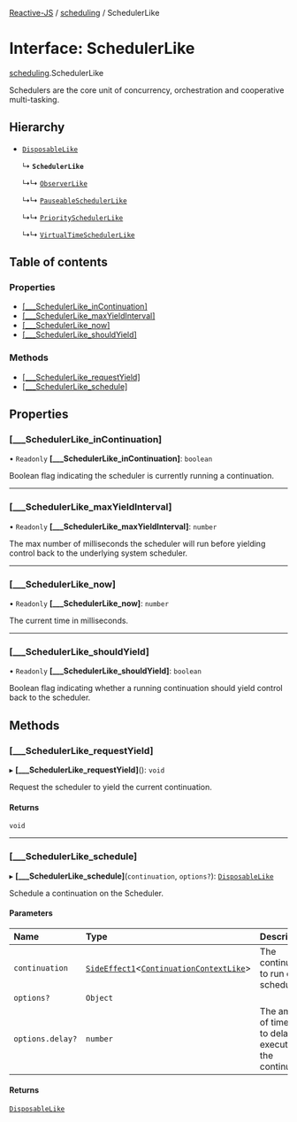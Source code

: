 [Reactive-JS](../README.md) / [scheduling](../modules/scheduling.md) / SchedulerLike

# Interface: SchedulerLike

[scheduling](../modules/scheduling.md).SchedulerLike

Schedulers are the core unit of concurrency, orchestration and
cooperative multi-tasking.

## Hierarchy

- [`DisposableLike`](util.DisposableLike.md)

  ↳ **`SchedulerLike`**

  ↳↳ [`ObserverLike`](rx.ObserverLike.md)

  ↳↳ [`PauseableSchedulerLike`](scheduling.PauseableSchedulerLike.md)

  ↳↳ [`PrioritySchedulerLike`](scheduling.PrioritySchedulerLike.md)

  ↳↳ [`VirtualTimeSchedulerLike`](scheduling.VirtualTimeSchedulerLike.md)

## Table of contents

### Properties

- [[\_\_\_SchedulerLike\_inContinuation]](scheduling.SchedulerLike.md#[___schedulerlike_incontinuation])
- [[\_\_\_SchedulerLike\_maxYieldInterval]](scheduling.SchedulerLike.md#[___schedulerlike_maxyieldinterval])
- [[\_\_\_SchedulerLike\_now]](scheduling.SchedulerLike.md#[___schedulerlike_now])
- [[\_\_\_SchedulerLike\_shouldYield]](scheduling.SchedulerLike.md#[___schedulerlike_shouldyield])

### Methods

- [[\_\_\_SchedulerLike\_requestYield]](scheduling.SchedulerLike.md#[___schedulerlike_requestyield])
- [[\_\_\_SchedulerLike\_schedule]](scheduling.SchedulerLike.md#[___schedulerlike_schedule])

## Properties

### [\_\_\_SchedulerLike\_inContinuation]

• `Readonly` **[\_\_\_SchedulerLike\_inContinuation]**: `boolean`

Boolean flag indicating the scheduler is currently
running a continuation.

___

### [\_\_\_SchedulerLike\_maxYieldInterval]

• `Readonly` **[\_\_\_SchedulerLike\_maxYieldInterval]**: `number`

The max number of milliseconds the scheduler will run
before yielding control back to the underlying system scheduler.

___

### [\_\_\_SchedulerLike\_now]

• `Readonly` **[\_\_\_SchedulerLike\_now]**: `number`

The current time in milliseconds.

___

### [\_\_\_SchedulerLike\_shouldYield]

• `Readonly` **[\_\_\_SchedulerLike\_shouldYield]**: `boolean`

Boolean flag indicating whether a running continuation
should yield control back to the scheduler.

## Methods

### [\_\_\_SchedulerLike\_requestYield]

▸ **[___SchedulerLike_requestYield]**(): `void`

Request the scheduler to yield the current continuation.

#### Returns

`void`

___

### [\_\_\_SchedulerLike\_schedule]

▸ **[___SchedulerLike_schedule]**(`continuation`, `options?`): [`DisposableLike`](util.DisposableLike.md)

Schedule a continuation on the Scheduler.

#### Parameters

| Name | Type | Description |
| :------ | :------ | :------ |
| `continuation` | [`SideEffect1`](../modules/functions.md#sideeffect1)<[`ContinuationContextLike`](scheduling.ContinuationContextLike.md)\> | The continuation to run on the scheduler. |
| `options?` | `Object` |  |
| `options.delay?` | `number` | The amount of time in ms to delay execution of the continuation. |

#### Returns

[`DisposableLike`](util.DisposableLike.md)
